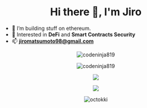 <h1 align="center">Hi there 👋, I'm Jiro</h1>

- 🔭 I’m building stuff on ethereum.
- 🌱 Interested in **DeFi** and **Smart Contracts Security**
- 📫 **jiromatsumoto98@gmail.com**

<p align="center">
<img src="https://komarev.com/ghpvc/?username=codeninja819&label=Views&color=lightgrey&style=flat-square" alt="codeninja819" /> 
</p>
<p align="center">
<img src="https://github-profile-trophy.vercel.app/?username=codeninja819&rank=SECRET,SSS,SS,S,AA,AAA,A&theme=radical&no-bg=true&no-frame=true&column=5" alt="codeninja819" />
</p>
<p align="center">
<img align="center" src="https://github-readme-stats.vercel.app/api?username=codeninja819&theme=dark&show_icons=true&count_private=true&hide_border=true" />
</p>

<p align="center">
<img align="center" src="https://github-readme-stats.vercel.app/api/top-langs/?username=codeninja819&layout=compact&langs_count=6&theme=dark&hide_border=true" />
</p>

<p align="center">
<img align="center" src="https://github-readme-streak-stats.herokuapp.com/?user=codeninja819&theme=dark&hide_border=true" alt="octokki" />
</p>
